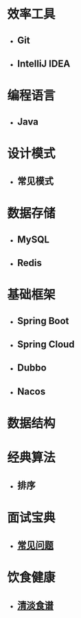 # 效率工具
- ## Git
- ## IntelliJ IDEA

# 编程语言
- ## Java

# 设计模式
- ## 常见模式

# 数据存储
- ## MySQL
- ## Redis

# 基础框架
- ## Spring Boot
- ## Spring Cloud
- ## Dubbo
- ## Nacos

# 数据结构

# 经典算法
- ## 排序

# 面试宝典
- ## [常见问题](interview-bible)

# 饮食健康
- ## [清淡食谱](healthy-diet)